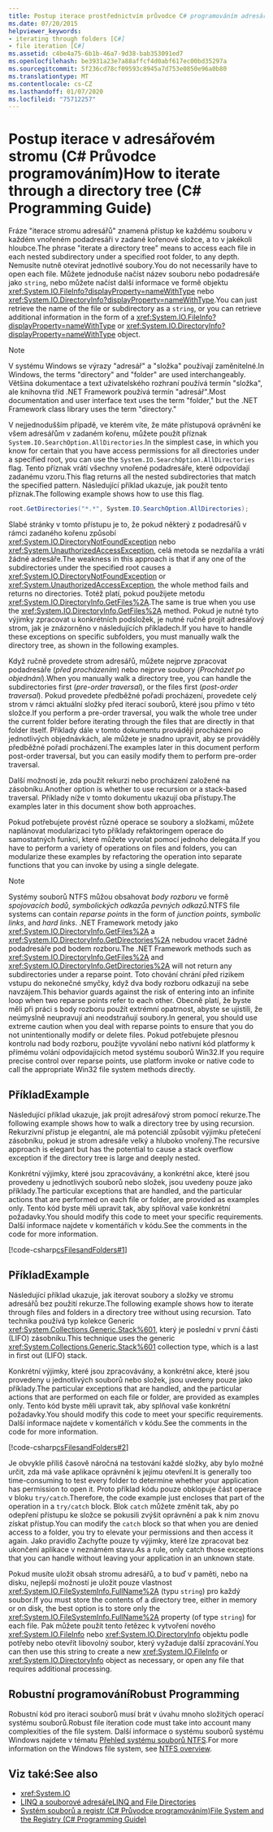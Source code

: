 ```yaml
---
title: Postup iterace prostřednictvím průvodce C# programováním adresářových stromů
ms.date: 07/20/2015
helpviewer_keywords:
- iterating through folders [C#]
- file iteration [C#]
ms.assetid: c4be4a75-6b1b-46a7-9d38-bab353091ed7
ms.openlocfilehash: be3931a23e7a88affcf4d0abf617ec00bd35297a
ms.sourcegitcommit: 5f236cd78cf09593c8945a7d753e0850e96a0b80
ms.translationtype: MT
ms.contentlocale: cs-CZ
ms.lasthandoff: 01/07/2020
ms.locfileid: "75712257"
---
```

# <a name="how-to-iterate-through-a-directory-tree-c-programming-guide"></a><span data-ttu-id="545e2-102">Postup iterace v adresářovém stromu (C# Průvodce programováním)</span><span class="sxs-lookup"><span data-stu-id="545e2-102">How to iterate through a directory tree (C# Programming Guide)</span></span>
<span data-ttu-id="545e2-103">Fráze "iterace stromu adresářů" znamená přístup ke každému souboru v každém vnořeném podadresáři v zadané kořenové složce, a to v jakékoli hloubce.</span><span class="sxs-lookup"><span data-stu-id="545e2-103">The phrase "iterate a directory tree" means to access each file in each nested subdirectory under a specified root folder, to any depth.</span></span> <span data-ttu-id="545e2-104">Nemusíte nutně otevírat jednotlivé soubory.</span><span class="sxs-lookup"><span data-stu-id="545e2-104">You do not necessarily have to open each file.</span></span> <span data-ttu-id="545e2-105">Můžete jednoduše načíst název souboru nebo podadresáře jako `string`, nebo můžete načíst další informace ve formě objektu <xref:System.IO.FileInfo?displayProperty=nameWithType> nebo <xref:System.IO.DirectoryInfo?displayProperty=nameWithType>.</span><span class="sxs-lookup"><span data-stu-id="545e2-105">You can just retrieve the name of the file or subdirectory as a `string`, or you can retrieve additional information in the form of a <xref:System.IO.FileInfo?displayProperty=nameWithType> or <xref:System.IO.DirectoryInfo?displayProperty=nameWithType> object.</span></span>  
  
> [!NOTE]
> <span data-ttu-id="545e2-106">V systému Windows se výrazy "adresář" a "složka" používají zaměnitelné.</span><span class="sxs-lookup"><span data-stu-id="545e2-106">In Windows, the terms "directory" and "folder" are used interchangeably.</span></span> <span data-ttu-id="545e2-107">Většina dokumentace a text uživatelského rozhraní používá termín "složka", ale knihovna tříd .NET Framework používá termín "adresář".</span><span class="sxs-lookup"><span data-stu-id="545e2-107">Most documentation and user interface text uses the term "folder," but the .NET Framework class library uses the term "directory."</span></span>  
  
 <span data-ttu-id="545e2-108">V nejjednodušším případě, ve kterém víte, že máte přístupová oprávnění ke všem adresářům v zadaném kořenu, můžete použít příznak `System.IO.SearchOption.AllDirectories`.</span><span class="sxs-lookup"><span data-stu-id="545e2-108">In the simplest case, in which you know for certain that you have access permissions for all directories under a specified root, you can use the `System.IO.SearchOption.AllDirectories` flag.</span></span> <span data-ttu-id="545e2-109">Tento příznak vrátí všechny vnořené podadresáře, které odpovídají zadanému vzoru.</span><span class="sxs-lookup"><span data-stu-id="545e2-109">This flag returns all the nested subdirectories that match the specified pattern.</span></span> <span data-ttu-id="545e2-110">Následující příklad ukazuje, jak použít tento příznak.</span><span class="sxs-lookup"><span data-stu-id="545e2-110">The following example shows how to use this flag.</span></span>  
  
```csharp  
root.GetDirectories("*.*", System.IO.SearchOption.AllDirectories);  
```  
  
 <span data-ttu-id="545e2-111">Slabé stránky v tomto přístupu je to, že pokud některý z podadresářů v rámci zadaného kořenu způsobí <xref:System.IO.DirectoryNotFoundException> nebo <xref:System.UnauthorizedAccessException>, celá metoda se nezdařila a vrátí žádné adresáře.</span><span class="sxs-lookup"><span data-stu-id="545e2-111">The weakness in this approach is that if any one of the subdirectories under the specified root causes a <xref:System.IO.DirectoryNotFoundException> or <xref:System.UnauthorizedAccessException>, the whole method fails and returns no directories.</span></span> <span data-ttu-id="545e2-112">Totéž platí, pokud použijete metodu <xref:System.IO.DirectoryInfo.GetFiles%2A>.</span><span class="sxs-lookup"><span data-stu-id="545e2-112">The same is true when you use the <xref:System.IO.DirectoryInfo.GetFiles%2A> method.</span></span> <span data-ttu-id="545e2-113">Pokud je nutné tyto výjimky zpracovat u konkrétních podsložek, je nutné ručně projít adresářový strom, jak je znázorněno v následujících příkladech.</span><span class="sxs-lookup"><span data-stu-id="545e2-113">If you have to handle these exceptions on specific subfolders, you must manually walk the directory tree, as shown in the following examples.</span></span>  
  
 <span data-ttu-id="545e2-114">Když ručně provedete strom adresářů, můžete nejprve zpracovat podadresáře (*před procházením*) nebo nejprve soubory (*Procházet po objednání*).</span><span class="sxs-lookup"><span data-stu-id="545e2-114">When you manually walk a directory tree, you can handle the subdirectories first (*pre-order traversal*), or the files first (*post-order traversal*).</span></span> <span data-ttu-id="545e2-115">Pokud provedete předběžné pořadí procházení, provedete celý strom v rámci aktuální složky před iterací souborů, které jsou přímo v této složce.</span><span class="sxs-lookup"><span data-stu-id="545e2-115">If you perform a pre-order traversal, you walk the whole tree under the current folder before iterating through the files that are directly in that folder itself.</span></span> <span data-ttu-id="545e2-116">Příklady dále v tomto dokumentu provádějí procházení po jednotlivých objednávkách, ale můžete je snadno upravit, aby se prováděly předběžné pořadí procházení.</span><span class="sxs-lookup"><span data-stu-id="545e2-116">The examples later in this document perform post-order traversal, but you can easily modify them to perform pre-order traversal.</span></span>  
  
 <span data-ttu-id="545e2-117">Další možností je, zda použít rekurzi nebo procházení založené na zásobníku.</span><span class="sxs-lookup"><span data-stu-id="545e2-117">Another option is whether to use recursion or a stack-based traversal.</span></span> <span data-ttu-id="545e2-118">Příklady níže v tomto dokumentu ukazují oba přístupy.</span><span class="sxs-lookup"><span data-stu-id="545e2-118">The examples later in this document show both approaches.</span></span>  
  
 <span data-ttu-id="545e2-119">Pokud potřebujete provést různé operace se soubory a složkami, můžete naplánovat modularizaci tyto příklady refaktoringem operace do samostatných funkcí, které můžete vyvolat pomocí jednoho delegáta.</span><span class="sxs-lookup"><span data-stu-id="545e2-119">If you have to perform a variety of operations on files and folders, you can modularize these examples by refactoring the operation into separate functions that you can invoke by using a single delegate.</span></span>  
  
> [!NOTE]
> <span data-ttu-id="545e2-120">Systémy souborů NTFS můžou obsahovat *body rozboru* ve formě *spojovacích bodů*, *symbolických odkazů*a *pevných odkazů*.</span><span class="sxs-lookup"><span data-stu-id="545e2-120">NTFS file systems can contain *reparse points* in the form of *junction points*, *symbolic links*, and *hard links*.</span></span> <span data-ttu-id="545e2-121">.NET Framework metody jako <xref:System.IO.DirectoryInfo.GetFiles%2A> a <xref:System.IO.DirectoryInfo.GetDirectories%2A> nebudou vracet žádné podadresáře pod bodem rozboru.</span><span class="sxs-lookup"><span data-stu-id="545e2-121">The .NET Framework methods such as <xref:System.IO.DirectoryInfo.GetFiles%2A> and <xref:System.IO.DirectoryInfo.GetDirectories%2A> will not return any subdirectories under a reparse point.</span></span> <span data-ttu-id="545e2-122">Toto chování chrání před rizikem vstupu do nekonečné smyčky, když dva body rozboru odkazují na sebe navzájem.</span><span class="sxs-lookup"><span data-stu-id="545e2-122">This behavior guards against the risk of entering into an infinite loop when two reparse points refer to each other.</span></span> <span data-ttu-id="545e2-123">Obecně platí, že byste měli při práci s body rozboru použít extrémní opatrnost, abyste se ujistili, že neúmyslně neupravují ani neodstraňují soubory.</span><span class="sxs-lookup"><span data-stu-id="545e2-123">In general, you should use extreme caution when you deal with reparse points to ensure that you do not unintentionally modify or delete files.</span></span> <span data-ttu-id="545e2-124">Pokud potřebujete přesnou kontrolu nad body rozboru, použijte vyvolání nebo nativní kód platformy k přímému volání odpovídajících metod systému souborů Win32.</span><span class="sxs-lookup"><span data-stu-id="545e2-124">If you require precise control over reparse points, use platform invoke or native code to call the appropriate Win32 file system methods directly.</span></span>  
  
## <a name="example"></a><span data-ttu-id="545e2-125">Příklad</span><span class="sxs-lookup"><span data-stu-id="545e2-125">Example</span></span>  
 <span data-ttu-id="545e2-126">Následující příklad ukazuje, jak projít adresářový strom pomocí rekurze.</span><span class="sxs-lookup"><span data-stu-id="545e2-126">The following example shows how to walk a directory tree by using recursion.</span></span> <span data-ttu-id="545e2-127">Rekurzivní přístup je elegantní, ale má potenciál způsobit výjimku přetečení zásobníku, pokud je strom adresáře velký a hluboko vnořený.</span><span class="sxs-lookup"><span data-stu-id="545e2-127">The recursive approach is elegant but has the potential to cause a stack overflow exception if the directory tree is large and deeply nested.</span></span>  
  
 <span data-ttu-id="545e2-128">Konkrétní výjimky, které jsou zpracovávány, a konkrétní akce, které jsou provedeny u jednotlivých souborů nebo složek, jsou uvedeny pouze jako příklady.</span><span class="sxs-lookup"><span data-stu-id="545e2-128">The particular exceptions that are handled, and the particular actions that are performed on each file or folder, are provided as examples only.</span></span> <span data-ttu-id="545e2-129">Tento kód byste měli upravit tak, aby splňoval vaše konkrétní požadavky.</span><span class="sxs-lookup"><span data-stu-id="545e2-129">You should modify this code to meet your specific requirements.</span></span> <span data-ttu-id="545e2-130">Další informace najdete v komentářích v kódu.</span><span class="sxs-lookup"><span data-stu-id="545e2-130">See the comments in the code for more information.</span></span>  
  
 [!code-csharp[csFilesandFolders#1](~/samples/snippets/csharp/VS_Snippets_VBCSharp/csFilesAndFolders/CS/FileIteration.cs#1)]  
  
## <a name="example"></a><span data-ttu-id="545e2-131">Příklad</span><span class="sxs-lookup"><span data-stu-id="545e2-131">Example</span></span>  
 <span data-ttu-id="545e2-132">Následující příklad ukazuje, jak iterovat soubory a složky ve stromu adresářů bez použití rekurze.</span><span class="sxs-lookup"><span data-stu-id="545e2-132">The following example shows how to iterate through files and folders in a directory tree without using recursion.</span></span> <span data-ttu-id="545e2-133">Tato technika používá typ kolekce Generic <xref:System.Collections.Generic.Stack%601>, který je poslední v první části (LIFO) zásobníku.</span><span class="sxs-lookup"><span data-stu-id="545e2-133">This technique uses the generic <xref:System.Collections.Generic.Stack%601> collection type, which is a last in first out (LIFO) stack.</span></span>  
  
 <span data-ttu-id="545e2-134">Konkrétní výjimky, které jsou zpracovávány, a konkrétní akce, které jsou provedeny u jednotlivých souborů nebo složek, jsou uvedeny pouze jako příklady.</span><span class="sxs-lookup"><span data-stu-id="545e2-134">The particular exceptions that are handled, and the particular actions that are performed on each file or folder, are provided as examples only.</span></span> <span data-ttu-id="545e2-135">Tento kód byste měli upravit tak, aby splňoval vaše konkrétní požadavky.</span><span class="sxs-lookup"><span data-stu-id="545e2-135">You should modify this code to meet your specific requirements.</span></span> <span data-ttu-id="545e2-136">Další informace najdete v komentářích v kódu.</span><span class="sxs-lookup"><span data-stu-id="545e2-136">See the comments in the code for more information.</span></span>  
  
 [!code-csharp[csFilesandFolders#2](~/samples/snippets/csharp/VS_Snippets_VBCSharp/csFilesAndFolders/CS/FileIteration.cs#2)]  
  
 <span data-ttu-id="545e2-137">Je obvykle příliš časově náročná na testování každé složky, aby bylo možné určit, zda má vaše aplikace oprávnění k jejímu otevření.</span><span class="sxs-lookup"><span data-stu-id="545e2-137">It is generally too time-consuming to test every folder to determine whether your application has permission to open it.</span></span> <span data-ttu-id="545e2-138">Proto příklad kódu pouze obklopuje část operace v bloku `try/catch`.</span><span class="sxs-lookup"><span data-stu-id="545e2-138">Therefore, the code example just encloses that part of the operation in a `try/catch` block.</span></span> <span data-ttu-id="545e2-139">Blok `catch` můžete změnit tak, aby po odepření přístupu ke složce se pokusili zvýšit oprávnění a pak k nim znovu získat přístup.</span><span class="sxs-lookup"><span data-stu-id="545e2-139">You can modify the `catch` block so that when you are denied access to a folder, you try to elevate your permissions and then access it again.</span></span> <span data-ttu-id="545e2-140">Jako pravidlo Zachyťte pouze ty výjimky, které lze zpracovat bez ukončení aplikace v neznámém stavu.</span><span class="sxs-lookup"><span data-stu-id="545e2-140">As a rule, only catch those exceptions that you can handle without leaving your application in an unknown state.</span></span>  
  
 <span data-ttu-id="545e2-141">Pokud musíte uložit obsah stromu adresářů, a to buď v paměti, nebo na disku, nejlepší možností je uložit pouze vlastnost <xref:System.IO.FileSystemInfo.FullName%2A> (typu `string`) pro každý soubor.</span><span class="sxs-lookup"><span data-stu-id="545e2-141">If you must store the contents of a directory tree, either in memory or on disk, the best option is to store only the <xref:System.IO.FileSystemInfo.FullName%2A> property (of type `string`) for each file.</span></span> <span data-ttu-id="545e2-142">Pak můžete použít tento řetězec k vytvoření nového <xref:System.IO.FileInfo> nebo <xref:System.IO.DirectoryInfo> objektu podle potřeby nebo otevřít libovolný soubor, který vyžaduje další zpracování.</span><span class="sxs-lookup"><span data-stu-id="545e2-142">You can then use this string to create a new <xref:System.IO.FileInfo> or <xref:System.IO.DirectoryInfo> object as necessary, or open any file that requires additional processing.</span></span>  
  
## <a name="robust-programming"></a><span data-ttu-id="545e2-143">Robustní programování</span><span class="sxs-lookup"><span data-stu-id="545e2-143">Robust Programming</span></span>  
 <span data-ttu-id="545e2-144">Robustní kód pro iteraci souborů musí brát v úvahu mnoho složitých operací systému souborů.</span><span class="sxs-lookup"><span data-stu-id="545e2-144">Robust file iteration code must take into account many complexities of the file system.</span></span> <span data-ttu-id="545e2-145">Další informace o systému souborů systému Windows najdete v tématu [Přehled systému souborů NTFS](/windows-server/storage/file-server/ntfs-overview).</span><span class="sxs-lookup"><span data-stu-id="545e2-145">For more information on the Windows file system, see [NTFS overview](/windows-server/storage/file-server/ntfs-overview).</span></span>  
  
## <a name="see-also"></a><span data-ttu-id="545e2-146">Viz také:</span><span class="sxs-lookup"><span data-stu-id="545e2-146">See also</span></span>

- <xref:System.IO>
- [<span data-ttu-id="545e2-147">LINQ a souborové adresáře</span><span class="sxs-lookup"><span data-stu-id="545e2-147">LINQ and File Directories</span></span>](../concepts/linq/linq-and-file-directories.md)
- [<span data-ttu-id="545e2-148">Systém souborů a registr (C# Průvodce programováním)</span><span class="sxs-lookup"><span data-stu-id="545e2-148">File System and the Registry (C# Programming Guide)</span></span>](./index.md)
